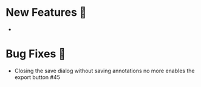 # New Features 🌟
-

# Bug Fixes 🐞
- Closing the save dialog without saving annotations no more enables the export button #45